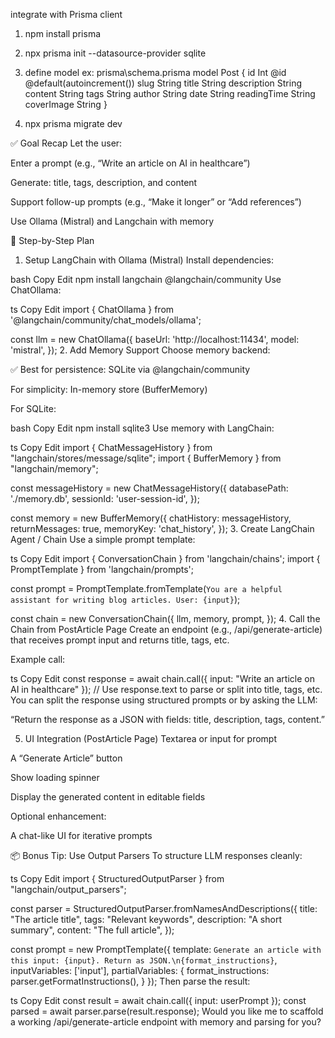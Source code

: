 integrate with Prisma client 
1. npm install prisma
2. npx prisma init --datasource-provider sqlite
3. define model
ex: prisma\schema.prisma
model Post {
  id          Int    @id @default(autoincrement())
  slug        String
  title       String
  description String
  content     String
  tags        String
  author      String
  date        String
  readingTime String
  coverImage  String
}

4. npx prisma migrate dev

✅ Goal Recap
Let the user:

Enter a prompt (e.g., “Write an article on AI in healthcare”)

Generate: title, tags, description, and content

Support follow-up prompts (e.g., “Make it longer” or “Add references”)

Use Ollama (Mistral) and Langchain with memory

🔧 Step-by-Step Plan
1. Setup LangChain with Ollama (Mistral)
Install dependencies:

bash
Copy
Edit
npm install langchain @langchain/community
Use ChatOllama:

ts
Copy
Edit
import { ChatOllama } from '@langchain/community/chat_models/ollama';

const llm = new ChatOllama({
  baseUrl: 'http://localhost:11434',
  model: 'mistral',
});
2. Add Memory Support
Choose memory backend:

✅ Best for persistence: SQLite via @langchain/community

For simplicity: In-memory store (BufferMemory)

For SQLite:

bash
Copy
Edit
npm install sqlite3
Use memory with LangChain:

ts
Copy
Edit
import { ChatMessageHistory } from "langchain/stores/message/sqlite";
import { BufferMemory } from "langchain/memory";

const messageHistory = new ChatMessageHistory({
  databasePath: './memory.db',
  sessionId: 'user-session-id',
});

const memory = new BufferMemory({
  chatHistory: messageHistory,
  returnMessages: true,
  memoryKey: 'chat_history',
});
3. Create LangChain Agent / Chain
Use a simple prompt template:

ts
Copy
Edit
import { ConversationChain } from 'langchain/chains';
import { PromptTemplate } from 'langchain/prompts';

const prompt = PromptTemplate.fromTemplate(`
You are a helpful assistant for writing blog articles.
User: {input}
`);

const chain = new ConversationChain({
  llm,
  memory,
  prompt,
});
4. Call the Chain from PostArticle Page
Create an endpoint (e.g., /api/generate-article) that receives prompt input and returns title, tags, etc.

Example call:

ts
Copy
Edit
const response = await chain.call({ input: "Write an article on AI in healthcare" });
// Use response.text to parse or split into title, tags, etc.
You can split the response using structured prompts or by asking the LLM:

“Return the response as a JSON with fields: title, description, tags, content.”

5. UI Integration (PostArticle Page)
Textarea or input for prompt

A “Generate Article” button

Show loading spinner

Display the generated content in editable fields

Optional enhancement:

A chat-like UI for iterative prompts

📦 Bonus Tip: Use Output Parsers
To structure LLM responses cleanly:

ts
Copy
Edit
import { StructuredOutputParser } from "langchain/output_parsers";

const parser = StructuredOutputParser.fromNamesAndDescriptions({
  title: "The article title",
  tags: "Relevant keywords",
  description: "A short summary",
  content: "The full article",
});

const prompt = new PromptTemplate({
  template: `Generate an article with this input: {input}. Return as JSON.\n{format_instructions}`,
  inputVariables: ['input'],
  partialVariables: {
    format_instructions: parser.getFormatInstructions(),
  }
});
Then parse the result:

ts
Copy
Edit
const result = await chain.call({ input: userPrompt });
const parsed = await parser.parse(result.response);
Would you like me to scaffold a working /api/generate-article endpoint with memory and parsing for you?
